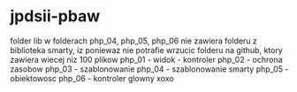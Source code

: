 # jpdsii-pbaw
folder lib w folderach php_04, php_05, php_06 nie zawiera folderu z biblioteka smarty, iz poniewaz nie potrafie wrzucic folderu na github, ktory zawiera wiecej niz 100 plikow
php_01 - widok - kontroler
php_02 - ochrona zasobow
php_03 - szablonowanie
php_04 - szablonowanie smarty
php_05 - obiektowosc
php_06 - kontroler glowny
xoxo
